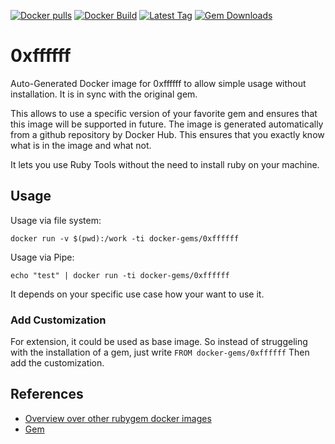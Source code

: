 [![Docker pulls](https://img.shields.io/docker/pulls/rubygem/0xffffff.svg)](https://hub.docker.com/r/rubygem/0xffffff/)
[![Docker Build](https://img.shields.io/docker/automated/rubygem/0xffffff.svg)](https://hub.docker.com/r/rubygem/0xffffff/)
[![Latest Tag](https://img.shields.io/github/tag/docker-rubygem/0xffffff.svg)](https://hub.docker.com/r/rubygem/0xffffff/)
[![Gem Downloads](https://img.shields.io/gem/dt/0xffffff.svg)](https://rubygems.org/gems/0xffffff/)
# 0xffffff

Auto-Generated Docker image for 0xffffff to allow simple usage without installation.
It is in sync with the original gem.

This allows to use a specific version of your favorite gem and ensures that this image will be supported in future.
The image is generated automatically from a github repository by Docker Hub.
This ensures that you exactly know what is in the image and what not.

It lets you use Ruby Tools without the need to install ruby on your machine.

## Usage

Usage via file system:

`docker run -v $(pwd):/work -ti docker-gems/0xffffff`

Usage via Pipe:

`echo "test" | docker run -ti docker-gems/0xffffff`

It depends on your specific use case how your want to use it.

### Add Customization

For extension, it could be used as base image.
So instead of struggeling with the installation of a gem, just write
`FROM docker-gems/0xffffff`
Then add the customization.

## References

 - [Overview over other rubygem docker images](https://github.com/thinkbot/docker-rubygem)
 - [Gem](https://rubygems.org/gems/0xffffff/)
